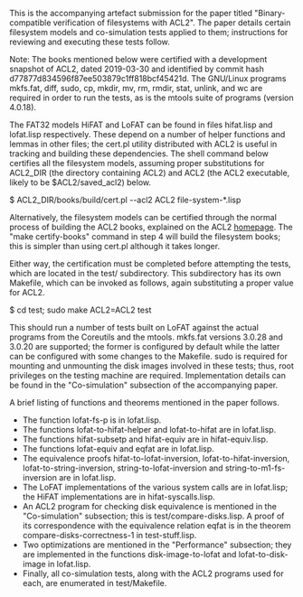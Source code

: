 This is the accompanying artefact submission for the paper titled
"Binary-compatible verification of filesystems with ACL2". The paper
details certain filesystem models and co-simulation tests applied to
them; instructions for reviewing and executing these tests follow.

Note: The books mentioned below were certified with a development
snapshot of ACL2, dated 2019-03-30 and identified by commit hash
d77877d834596f87ee503879c1ff818bcf45421d. The GNU/Linux programs
mkfs.fat, diff, sudo, cp, mkdir, mv, rm, rmdir, stat, unlink, and wc
are required in order to run the tests, as is the mtools suite of
programs (version 4.0.18).

The FAT32 models HiFAT and LoFAT can be found in files hifat.lisp and
lofat.lisp respectively. These depend on a number of helper
functions and lemmas in other files; the cert.pl utility distributed
with ACL2 is useful in tracking and building these dependencies. The
shell command below certifies all the filesystem models, assuming
proper substitutions for ACL2_DIR (the directory containing ACL2) and
ACL2 (the ACL2 executable, likely to be $ACL2/saved_acl2) below.

$ ACL2_DIR/books/build/cert.pl --acl2 ACL2 file-system-*.lisp

Alternatively, the filesystem models can be certified through the
normal process of building the ACL2 books, explained on the ACL2
[homepage](http://www.cs.utexas.edu/users/moore/acl2/v8-1/HTML/installation/installation.html).
The "make certify-books" command in step 4 will build the filesystem
books; this is simpler than using cert.pl although it takes longer.

Either way, the certification must be completed before attempting the
tests, which are located in the test/ subdirectory. This subdirectory
has its own Makefile, which can be invoked as follows, again
substituting a proper value for ACL2.

$ cd test; sudo make ACL2=ACL2 test

This should run a number of tests built on LoFAT against the actual
programs from the Coreutils and the mtools. mkfs.fat versions 3.0.28
and 3.0.20 are supported; the former is configured by default while
the latter can be configured with some changes to the Makefile. sudo is
required for mounting and unmounting the disk images involved in these
tests; thus, root privileges on the testing machine are
required. Implementation details can be found in the "Co-simulation"
subsection of the accompanying paper.

A brief listing of functions and theorems mentioned in the paper
follows.
* The function lofat-fs-p is in lofat.lisp.
* The functions lofat-to-hifat-helper and lofat-to-hifat are in
lofat.lisp.
* The functions hifat-subsetp and hifat-equiv are in hifat-equiv.lisp.
* The functions lofat-equiv and eqfat are in lofat.lisp.
* The equivalence proofs hifat-to-lofat-inversion,
lofat-to-hifat-inversion, lofat-to-string-inversion,
string-to-lofat-inversion and string-to-m1-fs-inversion are in
lofat.lisp.
* The LoFAT implementations of the various system calls are in
lofat.lisp; the HiFAT implementations are in hifat-syscalls.lisp.
* An ACL2 program for checking disk equivalence is mentioned in the
"Co-simulation" subsection; this is test/compare-disks.lisp. A proof
of its correspondence with the equivalence relation eqfat is in the
theorem compare-disks-correctness-1 in test-stuff.lisp.
* Two optimizations are mentioned in the "Performance" subsection; they
are implemented in the functions disk-image-to-lofat and
lofat-to-disk-image in lofat.lisp.
* Finally, all co-simulation tests, along with the ACL2 programs used
for each, are enumerated in test/Makefile.